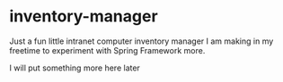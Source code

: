 # inventory-manager

Just a fun little intranet computer inventory manager I am making in my freetime
to experiment with Spring Framework more.

I will put something more here later